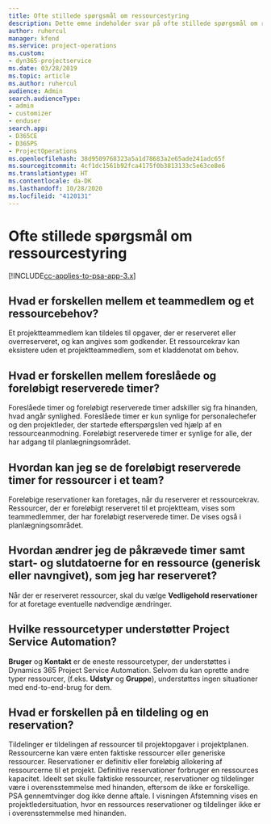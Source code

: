 ```yaml
---
title: Ofte stillede spørgsmål om ressourcestyring
description: Dette emne indeholder svar på ofte stillede spørgsmål om ressourcestyring.
author: ruhercul
manager: kfend
ms.service: project-operations
ms.custom:
- dyn365-projectservice
ms.date: 03/28/2019
ms.topic: article
ms.author: ruhercul
audience: Admin
search.audienceType:
- admin
- customizer
- enduser
search.app:
- D365CE
- D365PS
- ProjectOperations
ms.openlocfilehash: 38d9509768323a5a1d78683a2e65ade241adc65f
ms.sourcegitcommit: 4cf1dc1561b92fca4175f0b3813133c5e63ce8e6
ms.translationtype: HT
ms.contentlocale: da-DK
ms.lasthandoff: 10/28/2020
ms.locfileid: "4120131"
---
```

# <a name="resource-management-faq"></a>Ofte stillede spørgsmål om ressourcestyring

[!INCLUDE[cc-applies-to-psa-app-3.x](../includes/cc-applies-to-psa-app-3x.md)]

## <a name="what-is-the-difference-between-a-team-member-and-a-resource-requirement"></a>Hvad er forskellen mellem et teammedlem og et ressourcebehov?

Et projektteammedlem kan tildeles til opgaver, der er reserveret eller overreserveret, og kan angives som godkender. Et ressourcekrav kan eksistere uden et projektteammedlem, som et kladdenotat om behov. 

## <a name="what-is-the-difference-between-proposed-and-soft-booked-hours"></a>Hvad er forskellen mellem foreslåede og foreløbigt reserverede timer?

Foreslåede timer og foreløbigt reserverede timer adskiller sig fra hinanden, hvad angår synlighed. Foreslåede timer er kun synlige for personalechefer og den projektleder, der startede efterspørgslen ved hjælp af en ressourceanmodning. Foreløbigt reserverede timer er synlige for alle, der har adgang til planlægningsområdet.

## <a name="how-can-i-see-the-soft-booked-hours-for-resources-on-a-team"></a>Hvordan kan jeg se de foreløbigt reserverede timer for ressourcer i et team?

Foreløbige reservationer kan foretages, når du reserverer et ressourcekrav. Ressourcer, der er foreløbigt reserveret til et projektteam, vises som teammedlemmer, der har foreløbigt reserverede timer. De vises også i planlægningsområdet.

## <a name="how-do-i-change-the-required-hours-and-the-start-and-end-dates-for-a-resource-generic-or-named-that-i-booked"></a>Hvordan ændrer jeg de påkrævede timer samt start- og slutdatoerne for en ressource (generisk eller navngivet), som jeg har reserveret?

Når der er reserveret ressourcer, skal du vælge **Vedligehold reservationer** for at foretage eventuelle nødvendige ændringer.

## <a name="what-resources-types-does-project-service-automation-support"></a>Hvilke ressourcetyper understøtter Project Service Automation?

**Bruger** og **Kontakt** er de eneste ressourcetyper, der understøttes i Dynamics 365 Project Service Automation. Selvom du kan oprette andre typer ressourcer, (f.eks. **Udstyr** og **Gruppe**), understøttes ingen situationer med end-to-end-brug for dem.

## <a name="what-is-the-difference-between-an-assignment-and-a-booking"></a>Hvad er forskellen på en tildeling og en reservation?

Tildelinger er tildelingen af ressourcer til projektopgaver i projektplanen. Ressourcerne kan være enten faktiske ressourcer eller generiske ressourcer. Reservationer er definitiv eller foreløbig allokering af ressourcerne til et projekt. Definitive reservationer forbruger en ressources kapacitet. Ideelt set skulle faktiske ressourcer, reservationer og tildelinger være i overensstemmelse med hinanden, eftersom de ikke er forskellige. PSA gennemtvinger dog ikke denne aftale. I visningen Afstemning vises en projektledersituation, hvor en ressources reservationer og tildelinger ikke er i overensstemmelse med hinanden.
